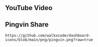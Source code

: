## YouTube Video

## Pingvin Share

```text
https://github.com/walkxcode/dashboard-icons/blob/main/png/pingvin.png?raw=true
```
